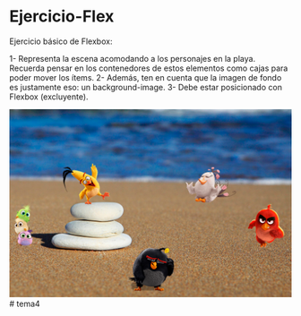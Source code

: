 ﻿# Ejercicio-Flex

Ejercicio básico de Flexbox:

1- Representa la escena acomodando a los personajes en la playa. Recuerda pensar en los contenedores de estos elementos como cajas para poder mover los ítems.
2- Además, ten en cuenta que la imagen de fondo es justamente eso: un background-image.
3- Debe estar posicionado con Flexbox (excluyente).


![alt text](resultado.png)#   t e m a 4 
 
 